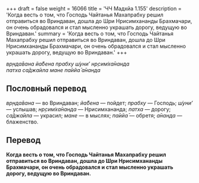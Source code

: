 +++
draft = false
weight = 16066
title = 'ЧЧ Мадхйа 1.155'
description = 'Когда весть о том, что Господь Чайтанья Махапрабху решил отправиться во Вриндаван, дошла до Шри Нрисимхананды Брахмачари, он очень обрадовался и стал мысленно украшать дорогу, ведущую во Вриндаван.'
summary = 'Когда весть о том, что Господь Чайтанья Махапрабху решил отправиться во Вриндаван, дошла до Шри Нрисимхананды Брахмачари, он очень обрадовался и стал мысленно украшать дорогу, ведущую во Вриндаван.'
+++

_вр̣нда̄вана йа̄бена прабху ш́уни’ нр̣сим̇ха̄нанда  
патха са̄джа̄ила мане па̄ийа̄ а̄нанда_

## Пословный перевод

_вр̣нда̄вана_ — во Вриндаван; _йа̄бена_ — пойдет; _прабху_ — Господь; _ш́уни’_ — услышав; _нр̣сим̇ха̄нанда_ — Нрисимхананда; _патха_ — дорогу; _са̄джа̄ила_ — украсил; _мане_ — в мыслях; _па̄ийа̄_ — обретя; _а̄нанда_ — блаженство.

## Перевод

**Когда весть о том, что Господь Чайтанья Махапрабху решил отправиться во Вриндаван, дошла до Шри Нрисимхананды Брахмачари, он очень обрадовался и стал мысленно украшать дорогу, ведущую во Вриндаван.**
